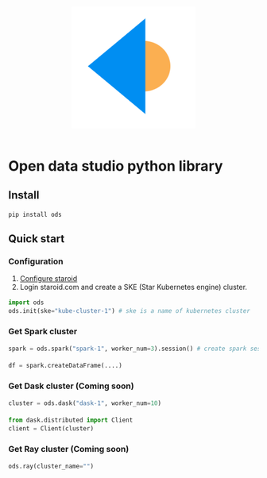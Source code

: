 <br />
<center>
  <img src="https://github.com/open-datastudio/datastudio/raw/master/docs/_static/open-datastudio-logo.png" width="250px"/>
</center>
<br />

# Open data studio python library


## Install

```
pip install ods
```


## Quick start

### Configuration

1. [Configure staroid](https://github.com/staroids/staroid-python#configuration)
2. Login staroid.com and create a SKE (Star Kubernetes engine) cluster.

```python
import ods
ods.init(ske="kube-cluster-1") # ske is a name of kubernetes cluster
```

### Get Spark cluster

```python
spark = ods.spark("spark-1", worker_num=3).session() # create spark session with 3 initial worker nodes

df = spark.createDataFrame(....)
```

### Get Dask cluster (Coming soon)

```python
cluster = ods.dask("dask-1", worker_num=10)

from dask.distributed import Client
client = Client(cluster)
```

### Get Ray cluster (Coming soon)

```python
ods.ray(cluster_name="")
```
